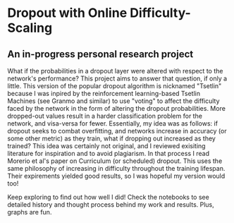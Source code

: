# Dropout with Online Difficulty-Scaling 

## An in-progress personal research project


What if the probabilities in a dropout layer were altered with respect to the network's performance?
This project aims to answer that question, if only a little. This version of the popular dropout algorithm is nicknamed "Tsetlin"
because I was inpired by the reinforcement learning-based Tsetlin Machines (see Granmo and similar) to use "voting" to affect the
difficulty faced by the network in the form of altering the dropout probabilities. More dropped-out values result in a harder classification
problem for the network, and visa-versa for fewer. Essentially, my idea was as follows: if dropout seeks to combat overfitting, and networks increase in accuracy (or some other metric)
as they train, what if dropping out increased as they trained? This idea was certainly not original, and I reviewed exisiting literature for inspiration and to avoid plagiarism.
In that process I read Morerio et al's paper on Curriculum (or scheduled) dropout. This uses the same philosophy of increasing in difficulty throughout the training lifespan. 
Their expirements yielded good results, so I was hopeful my version would too! 

Keep exploring to find out how well I did! Check the notebooks to see detailed history and thought process behind my work and results. Plus, graphs are fun.
